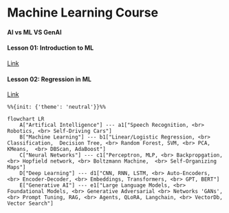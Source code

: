 # Machine Learning Course

#### AI vs ML VS GenAI

#### Lesson 01: Introduction to ML
[Link](L1_Introduction_to_ML.md)

#### Lesson 02: Regression in ML
[Link](L2_1_Regression.md)
```{mermaid}
%%{init: {'theme': 'neutral'}}%%

flowchart LR
    A["Artifical Intelligence"] --- a1["Speech Recognition, <br> Robotics, <br> Self-Driving Cars"]
    B["Machine Learning"] --- b1["Linear/Logistic Regression, <br> Classification,  Decision Tree, <br> Random Forest, SVM, <br> PCA, KMeans,  <br> DBScan, AdaBoost"]
    C["Neural Networks"] --- c1["Perceptron, MLP, <br> Backpropgation, <br> Hopfield network, <br> Boltzmann Machine,  <br> Self-Organizing Maps"]
    D["Deep Learning"] --- d1["CNN, RNN, LSTM, <br> Auto-Encoders, <br> Encoder-Decoder, <br> Embeddings, Transformers, <br> GPT, BERT"]
    E["Generative AI"] --- e1["Large Language Models, <br> Foundational Models, <br> Generative Adversarial <br> Networks 'GANs', <br> Prompt Tuning, RAG, <br> Agents, QLoRA, Langchain, <br> VectorDb, Vector Search"]
```



